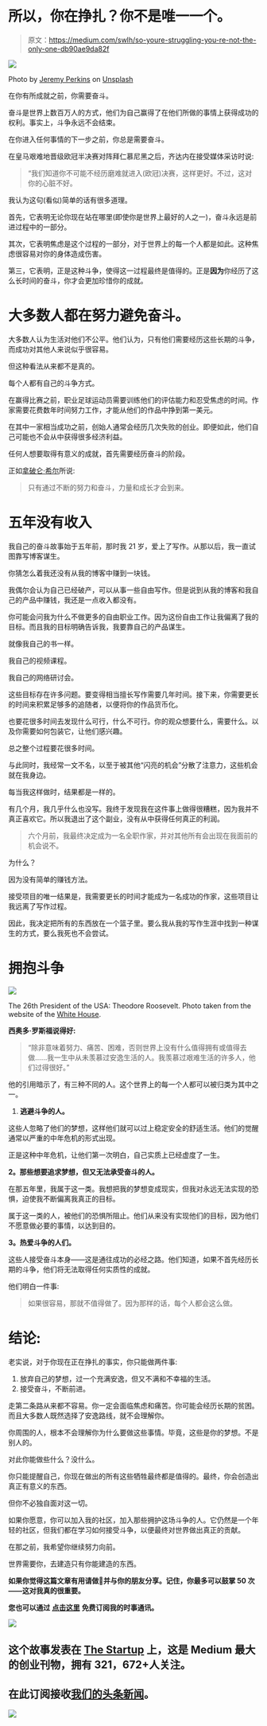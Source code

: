 # 所以，你在挣扎？你不是唯一一个。

> 原文：<https://medium.com/swlh/so-youre-struggling-you-re-not-the-only-one-db90ae9da82f>

![](img/09c698ca012595dc522f2664090bfe2c.png)

Photo by [Jeremy Perkins](https://unsplash.com/photos/oTHXpT6nJsE?utm_source=unsplash&utm_medium=referral&utm_content=creditCopyText) on [Unsplash](https://unsplash.com/search/photos/struggle?utm_source=unsplash&utm_medium=referral&utm_content=creditCopyText)

在你有所成就之前，你需要奋斗。

奋斗是世界上数百万人的方式，他们为自己赢得了在他们所做的事情上获得成功的权利。事实上，斗争永远不会结束。

在你进入任何事情的下一步之前，你总是需要奋斗。

在皇马艰难地晋级欧冠半决赛对阵拜仁慕尼黑之后，齐达内在接受媒体采访时说:

> “我们知道你不可能不经历磨难就进入(欧冠)决赛，这样更好。不过，这对你的心脏不好。

我认为这句(看似)简单的话有很多道理。

首先，它表明无论你现在站在哪里(即使你是世界上最好的人之一)，奋斗永远是前进过程中的一部分。

其次，它表明焦虑是这个过程的一部分，对于世界上的每一个人都是如此。这种焦虑很容易对你的身体造成伤害。

第三，它表明，正是这种斗争，使得这一过程最终是值得的。正是**因为**你经历了这么长时间的奋斗，你才会更加珍惜你的成就。

# 大多数人都在努力避免奋斗。

大多数人认为生活对他们不公平。他们认为，只有他们需要经历这些长期的斗争，而成功对其他人来说似乎很容易。

但这种看法从来都不是真的。

每个人都有自己的斗争方式。

在赢得比赛之前，职业足球运动员需要训练他们的评估能力和忍受焦虑的时间。作家需要花费数年时间努力工作，才能从他们的作品中挣到第一美元。

在其中一家相当成功之前，创始人通常会经历几次失败的创业。即便如此，他们自己可能也不会从中获得很多经济利益。

任何人想要取得有意义的成就，首先需要经历奋斗的阶段。

正如[拿破仑·希尔](https://en.wikipedia.org/wiki/Napoleon_Hill)所说:

> 只有通过不断的努力和奋斗，力量和成长才会到来。

# 五年没有收入

我自己的奋斗故事始于五年前，那时我 21 岁，爱上了写作。从那以后，我一直试图靠写博客谋生。

你猜怎么着我还没有从我的博客中赚到一块钱。

我偶尔会认为自己已经破产，可以从事一些自由写作。但是说到从我的博客和我自己的产品中赚钱，我还是一点收入都没有。

你可能会问我为什么不做更多的自由职业工作。因为这份自由工作让我偏离了我的目标。而且我的目标明确告诉我，我要靠自己的产品谋生。

就像我自己的书一样。

我自己的视频课程。

我自己的网络研讨会。

这些目标存在许多问题。要变得相当擅长写作需要几年时间。接下来，你需要更长的时间来积累足够多的追随者，以便将你的作品货币化。

也要花很多时间去发现什么可行，什么不可行。你的观众想要什么，需要什么。以及你需要如何包装它，让他们感兴趣。

总之整个过程要花很多时间。

与此同时，我经常一文不名，以至于被其他“闪亮的机会”分散了注意力，这些机会就在我身边。

每当我这样做时，结果都是一样的。

有几个月，我几乎什么也没写。我终于发现我在这件事上做得很糟糕，因为我并不真正喜欢它。所以我退出了这个副业，没有从中获得任何真正的利润。

> 六个月前，我最终决定成为一名全职作家，并对其他所有会出现在我面前的机会说不。

为什么？

因为没有简单的赚钱方法。

接受项目的唯一结果是，我需要更长的时间才能成为一名成功的作家，这些项目让我远离了写作过程。

因此，我决定把所有的东西放在一个篮子里。要么我从我的写作生涯中找到一种谋生的方式，要么我死也不会尝试。

# 拥抱斗争

![](img/d1ac7aad5d1507907737ba7e39b57cd8.png)

The 26th President of the USA: Theodore Roosevelt. Photo taken from the website of the [White House](https://www.whitehouse.gov/about-the-white-house/presidents/theodore-roosevelt/).

**西奥多·罗斯福说得好:**

> “除非意味着努力、痛苦、困难，否则世界上没有什么值得拥有或值得去做……我一生中从未羡慕过安逸生活的人。我羡慕过艰难生活的许多人，他们过得很好。”

他的引用暗示了，有三种不同的人。这个世界上的每一个人都可以被归类为其中之一。

1.  **逃避斗争的人。**

这些人忽略了他们的梦想，这样他们就可以过上稳定安全的舒适生活。他们的觉醒通常以严重的中年危机的形式出现。

正是这种中年危机，让他们第一次明白，自己实质上已经虚度了一生。

**2。那些想要追求梦想，但又无法承受奋斗的人。**

在那五年里，我属于这一类。我想把我的梦想变成现实，但我对永远无法实现的恐惧，迫使我不断偏离我真正的目标。

属于这一类的人，被他们的恐惧所阻止。他们从来没有实现他们的目标，因为他们不愿意做必要的事情，以达到目的。

**3。热爱斗争的人们。**

这些人接受奋斗本身——这是通往成功的必经之路。他们知道，如果不首先经历长期的斗争，他们将无法取得任何实质性的成就。

他们明白一件事:

> 如果很容易，那就不值得做了。因为那样的话，每个人都会这么做。

# 结论:

老实说，对于你现在正在挣扎的事实，你只能做两件事:

1.  放弃自己的梦想，过一个充满安逸，但又不满和不幸福的生活。
2.  接受奋斗，不断前进。

走第二条路从来都不容易。你一定会面临焦虑和痛苦。你可能会经历长期的贫困。而且大多数人既然选择了安逸路线，就不会理解你。

你周围的人，根本不会理解你为什么要做这些事情。毕竟，这些是你的梦想。不是别人的。

对此你能做些什么？没什么。

你只能提醒自己，你现在做出的所有这些牺牲最终都是值得的。最终，你会创造出真正有意义的东西。

但你不必独自面对这一切。

如果你愿意，你可以加入我的社区，加入那些拥护这场斗争的人。它仍然是一个年轻的社区，但我们都在学习如何接受斗争，以便最终对世界做出真正的贡献。

在那之前，我希望你继续努力向前。

世界需要你，去建造只有你能建造的东西。

**如果你觉得这篇文章有用请做👏并与你的朋友分享。记住，你最多可以鼓掌 50 次——这对我真的很重要。**

**您也可以通过** [**点击这里**](https://mailchi.mp/b0d1e1fba452/struggle-first-thrive-later) **免费订阅我的时事通讯。**

[![](img/308a8d84fb9b2fab43d66c117fcc4bb4.png)](https://medium.com/swlh)

## 这个故事发表在 [The Startup](https://medium.com/swlh) 上，这是 Medium 最大的创业刊物，拥有 321，672+人关注。

## 在此订阅接收[我们的头条新闻](http://growthsupply.com/the-startup-newsletter/)。

[![](img/b0164736ea17a63403e660de5dedf91a.png)](https://medium.com/swlh)